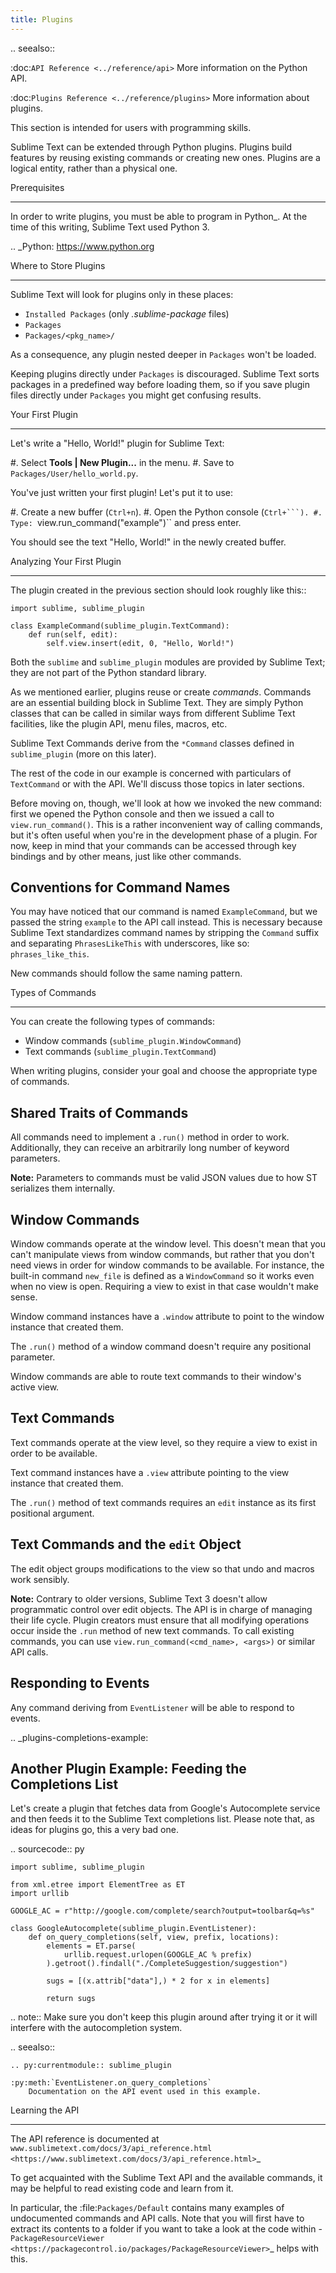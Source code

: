 ```yaml
---
title: Plugins
---
```


.. seealso::

   :doc:`API Reference <../reference/api>`
        More information on the Python API.

   :doc:`Plugins Reference <../reference/plugins>`
        More information about plugins.

This section is intended for users with programming skills.


Sublime Text can be extended through Python plugins. Plugins build features by
reusing existing commands or creating new ones. Plugins are a logical entity,
rather than a physical one.


Prerequisites
*************

In order to write plugins, you must be able to program in Python_.
At the time of this writing, Sublime Text used Python 3.

.. _Python: https://www.python.org


Where to Store Plugins
**********************

Sublime Text will look for plugins only in these places:

* ``Installed Packages`` (only *.sublime-package* files)
* ``Packages``
* ``Packages/<pkg_name>/``

As a consequence, any plugin nested deeper in ``Packages`` won't be loaded.

Keeping plugins directly under ``Packages`` is discouraged. Sublime Text sorts
packages in a predefined way before loading them, so if you save plugin files
directly under ``Packages`` you might get confusing results.


Your First Plugin
*****************

Let's write a "Hello, World!" plugin for Sublime Text:

#. Select **Tools | New Plugin...** in the menu.
#. Save to ``Packages/User/hello_world.py``.

You've just written your first plugin! Let's put it to use:

#. Create a new buffer (``Ctrl+n``).
#. Open the Python console (``Ctrl+```).
#. Type: ``view.run_command("example")`` and press enter.

You should see the text "Hello, World!" in the newly created buffer.


Analyzing Your First Plugin
***************************

The plugin created in the previous section should look roughly like this::

    import sublime, sublime_plugin

    class ExampleCommand(sublime_plugin.TextCommand):
        def run(self, edit):
            self.view.insert(edit, 0, "Hello, World!")


Both the ``sublime`` and ``sublime_plugin`` modules are provided by
Sublime Text; they are not part of the Python standard library.

As we mentioned earlier, plugins reuse or create *commands*. Commands are an
essential building block in Sublime Text. They are simply Python classes
that can be called in similar ways from different Sublime Text facilities,
like the plugin API, menu files, macros, etc.

Sublime Text Commands derive from the ``*Command`` classes defined in
``sublime_plugin`` (more on this later).

The rest of the code in our example is concerned with particulars of
``TextCommand`` or with the API. We'll discuss those topics in later sections.

Before moving on, though, we'll look at how we invoked the new command: first
we opened the Python console and then we issued a call to
``view.run_command()``. This is a rather inconvenient way of calling commands,
but it's often useful when you're in the development phase of a plugin. For
now, keep in mind that your commands can be accessed through key bindings
and by other means, just like other commands.

Conventions for Command Names
-----------------------------

You may have noticed that our command is named ``ExampleCommand``, but we
passed the string ``example`` to the API call instead. This is necessary
because Sublime Text standardizes command names by stripping the ``Command``
suffix and separating ``PhrasesLikeThis`` with underscores, like so:
``phrases_like_this``.

New commands should follow the same naming pattern.


Types of Commands
*****************

You can create the following types of commands:

* Window commands (``sublime_plugin.WindowCommand``)
* Text commands (``sublime_plugin.TextCommand``)

When writing plugins, consider your goal and choose the appropriate type of
commands.


Shared Traits of Commands
-------------------------

All commands need to implement a ``.run()`` method in order to work. Additionally,
they can receive an arbitrarily long number of keyword parameters.

**Note:** Parameters to commands must be valid JSON values due to how ST
serializes them internally.

Window Commands
---------------

Window commands operate at the window level. This doesn't mean that you can't
manipulate views from window commands, but rather that you don't need views in
order for window commands to be available. For instance, the built-in command
``new_file`` is defined as a ``WindowCommand`` so it works even when no view
is open. Requiring a view to exist in that case wouldn't make sense.

Window command instances have a ``.window`` attribute to point to the window
instance that created them.

The ``.run()`` method of a window command doesn't require any positional
parameter.

Window commands are able to route text commands to their window's active view.

Text Commands
-------------

Text commands operate at the view level, so they require a view to exist
in order to be available.

Text command instances have a ``.view`` attribute pointing to the view instance
that created them.

The ``.run()`` method of text commands requires an ``edit`` instance as
its first positional argument.

Text Commands and the ``edit`` Object
-------------------------------------

The edit object groups modifications to the view so that undo and macros work
sensibly.

**Note:** Contrary to older versions, Sublime Text 3 doesn't allow programmatic
control over edit objects. The API is in charge of managing their life cycle.
Plugin creators must ensure that all modifying operations occur inside the
``.run`` method of new text commands. To call existing commands, you can use
``view.run_command(<cmd_name>, <args>)`` or similar API calls.

Responding to Events
--------------------

Any command deriving from ``EventListener`` will be able to respond to events.


.. _plugins-completions-example:

Another Plugin Example: Feeding the Completions List
----------------------------------------------------

Let's create a plugin that fetches data from Google's Autocomplete service and
then feeds it to the Sublime Text completions list. Please note that, as ideas
for plugins go, this a very bad one.

.. sourcecode:: py

    import sublime, sublime_plugin

    from xml.etree import ElementTree as ET
    import urllib

    GOOGLE_AC = r"http://google.com/complete/search?output=toolbar&q=%s"

    class GoogleAutocomplete(sublime_plugin.EventListener):
        def on_query_completions(self, view, prefix, locations):
            elements = ET.parse(
                urllib.request.urlopen(GOOGLE_AC % prefix)
            ).getroot().findall("./CompleteSuggestion/suggestion")

            sugs = [(x.attrib["data"],) * 2 for x in elements]

            return sugs

.. note::
    Make sure you don't keep this plugin around after trying it or it will
    interfere with the autocompletion system.

.. seealso::

    .. py:currentmodule:: sublime_plugin

    :py:meth:`EventListener.on_query_completions`
        Documentation on the API event used in this example.


Learning the API
****************

The API reference is documented at `www.sublimetext.com/docs/3/api_reference.html <https://www.sublimetext.com/docs/3/api_reference.html>`_

To get acquainted with the Sublime Text API and the available commands, 
it may be helpful to read existing code and learn from it.

In particular, the :file:`Packages/Default` contains many examples of
undocumented commands and API calls. Note that you will first have to extract
its contents to a folder if you want to take a look at the code within - `PackageResourceViewer <https://packagecontrol.io/packages/PackageResourceViewer>`_ helps with this.
